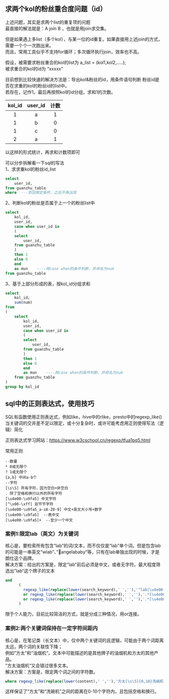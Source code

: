 ## 求两个kol的粉丝重合度问题（id）
上述问题，其实是求两个list的重复项的问题  
最直接的解法就是：A join B ，也就是用join求交集。  
  
但是如果遇上多list（多个kol），与某一位的id重复。如果直接用上述join的方式，需要一个个一次跑出来。  
而且，常用工具似乎不支持for循环；多次循环执行join，效率也不高。  

假设，被需要求粉丝重合的kol的list为 a_list = (kol1,kol2,.....);  
被求重合的kol的id为 “xxxxx”  
  
目前想到比较快速的解决方法是：导出kol&粉丝的id，用条件语句判断 粉丝id是否在求重的kol的粉丝id的list中。  
若存在，记作1。最后再按照kol的id分组，求和1的次数。  

| kol_id | user_id | 计数 |
|:---:|:---:|:---:|
|1|a|1|
|1|b|0|
|1|c|0|
|2|a|1|

以这样的形式统计，再求和计数项即可

可以分步拆解看一下sql的写法  
1、求求重kol的粉丝id_list
```sql
select
    user_id,
from guanzhu_table
where  ---添加限定条件，之后不再出现
```
2、判断kol的粉丝是否属于上一个的粉丝list中
```sql
select
    kol_id,
    user_id,
    case when user_id in 
    (
    select
        user_id,
    from guanzhu_table
    )
    then 1
    else 0
    end
    as mun    ----用case when的条件判断，并命名为num
from guanzhu_table
```
3、基于上部分形成的表，按kol_id分组求和
```sql
select
    kol_id,
    sum(num)
from
(
    select
        kol_id,
        user_id,
        case when user_id in 
        (
        select
            user_id,
        from guanzhu_table
        )
        then 1
        else 0
        end
        as mun    ----用case when的条件判断，并命名为num
    from guanzhu_table
)
group by kol_id
```

## sql中的正则表达式，使用技巧

SQL有函数使用正则表达式，例如like，hive中的rlike，presto中的regexp_like()  
当关键词的交并差不足以限定，或十分复杂时，或许可能考虑用正则使得写法（逻辑）简化   

正则表达式学习网站：https://www.w3cschool.cn/regexp/tfua1pq5.html  

常用正则
```
--数量
* 0或无限个
? 1或无限个
{a,b} 中间a-b个
--字符
[\s\S] 所有字符，因为空白+非空白
. 除了空格和换行以外的所有字符
[\u4e00-\u9fa5] 中文字符
[^\x00-\xff] 双节节字符
[\u4e00-\u9fa5_a-zA-Z0-9] 中文+英文大小写+数字
[\u4e00-\u9fa5]  --表中文
[\u4e00-\u9fa5]+  --至少一个中文
```


### 案例1:限定lab（英文）为关键词  
核心是，要检索所有包含“lab”的词/文本，而不仅仅是“lab”单个词。但是包含lab的可能是一串英文“wlab”、”angelababy“等，只有在lab单独出现的时候，才是朗仕这个品牌。  
解决方案：给出的方案是，限定”lab“前后必须是中文，或者无字符。最大程度筛选出”lab“这个牌子的文本  
```sql
and 
      (
        regexp_like(replace(lower(search_keyword),' ',''),'^lab[\u4e00-\u9fa5]+.*') 
        or regexp_like(replace(lower(search_keyword),' ',''),'.*[\u4e00-\u9fa5]+lab$')
        or regexp_like(replace(lower(search_keyword),' ',''),'.*[\u4e00-\u9fa5]+lab[\u4e00-\u9fa5]+.*')
      )
```
限于个人能力，目前比较简洁的方式，就是分成三种情况，用or连接。

### 案例2:两个关键词保持在一定字符间距内
核心是，在笔记类（长文本）中，仅中两个关键词的且逻辑，可能由于两个词距离太远，两个词的关联性下降；  
例如”方太“和”油烟机“。文本中可能描述的是其他牌子的油烟机和方太的其他产品。  
”方太油烟机“又会错过很多文本。  
解决方案：方案是，限定两个词之间的字符数。  
```sql
where regexp_like(replace(lower(content),' ',''),'方太[\s\S]{0,10}洗碗机|洗碗机[\s\S]{0,10}方太')
```
这样保证了“方太”和“洗碗机”之间的距离在0-10个字符内，且包括空格和换行。